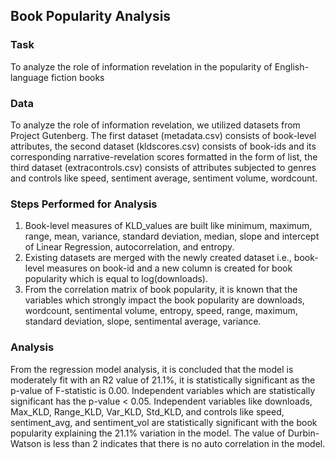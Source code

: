 ## Book Popularity Analysis

### Task
To analyze the role of information revelation in the popularity of English-language fiction books

### Data
To analyze the role of information revelation, we utilized datasets from Project Gutenberg. The first dataset (metadata.csv) consists of book-level attributes, the second dataset (kldscores.csv) consists of book-ids and its corresponding narrative-revelation scores formatted in the form of list, the third dataset (extracontrols.csv) consists of attributes subjected to genres and controls like speed, sentiment average, sentiment volume, wordcount.

### Steps Performed for Analysis
1)	Book-level measures of KLD_values are built like minimum, maximum, range, mean, variance, standard deviation, median, slope and intercept of Linear Regression, autocorrelation, and entropy.
2)	Existing datasets are merged with the newly created dataset i.e., book-level measures on book-id and a new column is created for book popularity which is equal to log(downloads).
3)	From the correlation matrix of book popularity, it is known that the variables which strongly impact the book popularity are downloads, wordcount, sentimental volume, entropy, speed, range, maximum, standard deviation, slope, sentimental average, variance.

### Analysis
From the regression model analysis, it is concluded that the model is moderately fit with an R2 value of 21.1%, it is statistically significant as the p-value of F-statistic is 0.00. Independent variables which are statistically significant has the p-value < 0.05. Independent variables like downloads, Max_KLD, Range_KLD, Var_KLD, Std_KLD, and controls like speed, sentiment_avg, and sentiment_vol are statistically significant with the book popularity explaining the 21.1% variation in the model. The value of Durbin-Watson is less than 2 indicates that there is no auto correlation in the model.
